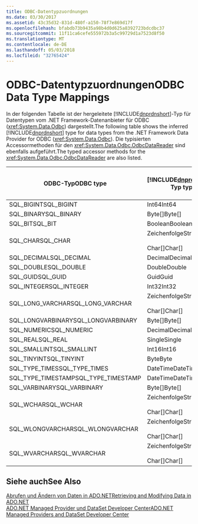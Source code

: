 ```yaml
---
title: ODBC-Datentypzuordnungen
ms.date: 03/30/2017
ms.assetid: 43c35d32-831d-480f-a150-78f7e869d17f
ms.openlocfilehash: bfabdb73b9435a98b4d0d625a8392723bdcdbc37
ms.sourcegitcommit: 11f11ca6cefe555972b3a5c99729d1a7523d8f50
ms.translationtype: MT
ms.contentlocale: de-DE
ms.lasthandoff: 05/03/2018
ms.locfileid: "32765424"
---
```

# <a name="odbc-data-type-mappings"></a><span data-ttu-id="7c418-102">ODBC-Datentypzuordnungen</span><span class="sxs-lookup"><span data-stu-id="7c418-102">ODBC Data Type Mappings</span></span>
<span data-ttu-id="7c418-103">In der folgenden Tabelle ist der hergeleitete [!INCLUDE[dnprdnshort](../../../../includes/dnprdnshort-md.md)]-Typ für Datentypen vom .NET Framework-Datenanbieter für ODBC (<xref:System.Data.Odbc>) dargestellt.</span><span class="sxs-lookup"><span data-stu-id="7c418-103">The following table shows the inferred [!INCLUDE[dnprdnshort](../../../../includes/dnprdnshort-md.md)] type for data types from the .NET Framework Data Provider for ODBC (<xref:System.Data.Odbc>).</span></span> <span data-ttu-id="7c418-104">Die typisierten Accessormethoden für den <xref:System.Data.Odbc.OdbcDataReader> sind ebenfalls aufgeführt.</span><span class="sxs-lookup"><span data-stu-id="7c418-104">The typed accessor methods for the <xref:System.Data.Odbc.OdbcDataReader> are also listed.</span></span>  
  
|<span data-ttu-id="7c418-105">ODBC-Typ</span><span class="sxs-lookup"><span data-stu-id="7c418-105">ODBC type</span></span>|[!INCLUDE[dnprdnshort](../../../../includes/dnprdnshort-md.md)]<span data-ttu-id="7c418-106">-Typ</span><span class="sxs-lookup"><span data-stu-id="7c418-106"> type</span></span>|<span data-ttu-id="7c418-107">Typisierter [!INCLUDE[dnprdnshort](../../../../includes/dnprdnshort-md.md)]-Accessor</span><span class="sxs-lookup"><span data-stu-id="7c418-107">[!INCLUDE[dnprdnshort](../../../../includes/dnprdnshort-md.md)] typed accessor</span></span>|  
|---------------|----------------------------------------------------------------------|--------------------------------------------------------------------------------|  
|<span data-ttu-id="7c418-108">SQL_BIGINT</span><span class="sxs-lookup"><span data-stu-id="7c418-108">SQL_BIGINT</span></span>|<span data-ttu-id="7c418-109">Int64</span><span class="sxs-lookup"><span data-stu-id="7c418-109">Int64</span></span>|<span data-ttu-id="7c418-110">GetInt64()</span><span class="sxs-lookup"><span data-stu-id="7c418-110">GetInt64()</span></span>|  
|<span data-ttu-id="7c418-111">SQL_BINARY</span><span class="sxs-lookup"><span data-stu-id="7c418-111">SQL_BINARY</span></span>|<span data-ttu-id="7c418-112">Byte[]</span><span class="sxs-lookup"><span data-stu-id="7c418-112">Byte[]</span></span>|<span data-ttu-id="7c418-113">GetBytes()</span><span class="sxs-lookup"><span data-stu-id="7c418-113">GetBytes()</span></span>|  
|<span data-ttu-id="7c418-114">SQL_BIT</span><span class="sxs-lookup"><span data-stu-id="7c418-114">SQL_BIT</span></span>|<span data-ttu-id="7c418-115">Boolean</span><span class="sxs-lookup"><span data-stu-id="7c418-115">Boolean</span></span>|<span data-ttu-id="7c418-116">GetBoolean()</span><span class="sxs-lookup"><span data-stu-id="7c418-116">GetBoolean()</span></span>|  
|<span data-ttu-id="7c418-117">SQL_CHAR</span><span class="sxs-lookup"><span data-stu-id="7c418-117">SQL_CHAR</span></span>|<span data-ttu-id="7c418-118">Zeichenfolge</span><span class="sxs-lookup"><span data-stu-id="7c418-118">String</span></span><br /><br /> <span data-ttu-id="7c418-119">Char[]</span><span class="sxs-lookup"><span data-stu-id="7c418-119">Char[]</span></span>|<span data-ttu-id="7c418-120">GetString()</span><span class="sxs-lookup"><span data-stu-id="7c418-120">GetString()</span></span><br /><br /> <span data-ttu-id="7c418-121">GetChars()</span><span class="sxs-lookup"><span data-stu-id="7c418-121">GetChars()</span></span>|  
|<span data-ttu-id="7c418-122">SQL_DECIMAL</span><span class="sxs-lookup"><span data-stu-id="7c418-122">SQL_DECIMAL</span></span>|<span data-ttu-id="7c418-123">Decimal</span><span class="sxs-lookup"><span data-stu-id="7c418-123">Decimal</span></span>|<span data-ttu-id="7c418-124">GetDecimal()</span><span class="sxs-lookup"><span data-stu-id="7c418-124">GetDecimal()</span></span>|  
|<span data-ttu-id="7c418-125">SQL_DOUBLE</span><span class="sxs-lookup"><span data-stu-id="7c418-125">SQL_DOUBLE</span></span>|<span data-ttu-id="7c418-126">Double</span><span class="sxs-lookup"><span data-stu-id="7c418-126">Double</span></span>|<span data-ttu-id="7c418-127">GetDouble()</span><span class="sxs-lookup"><span data-stu-id="7c418-127">GetDouble()</span></span>|  
|<span data-ttu-id="7c418-128">SQL_GUID</span><span class="sxs-lookup"><span data-stu-id="7c418-128">SQL_GUID</span></span>|<span data-ttu-id="7c418-129">Guid</span><span class="sxs-lookup"><span data-stu-id="7c418-129">Guid</span></span>|<span data-ttu-id="7c418-130">GetGuid()</span><span class="sxs-lookup"><span data-stu-id="7c418-130">GetGuid()</span></span>|  
|<span data-ttu-id="7c418-131">SQL_INTEGER</span><span class="sxs-lookup"><span data-stu-id="7c418-131">SQL_INTEGER</span></span>|<span data-ttu-id="7c418-132">Int32</span><span class="sxs-lookup"><span data-stu-id="7c418-132">Int32</span></span>|<span data-ttu-id="7c418-133">GetInt32()</span><span class="sxs-lookup"><span data-stu-id="7c418-133">GetInt32()</span></span>|  
|<span data-ttu-id="7c418-134">SQL_LONG_VARCHAR</span><span class="sxs-lookup"><span data-stu-id="7c418-134">SQL_LONG_VARCHAR</span></span>|<span data-ttu-id="7c418-135">Zeichenfolge</span><span class="sxs-lookup"><span data-stu-id="7c418-135">String</span></span><br /><br /> <span data-ttu-id="7c418-136">Char[]</span><span class="sxs-lookup"><span data-stu-id="7c418-136">Char[]</span></span>|<span data-ttu-id="7c418-137">GetString()</span><span class="sxs-lookup"><span data-stu-id="7c418-137">GetString()</span></span><br /><br /> <span data-ttu-id="7c418-138">GetChars()</span><span class="sxs-lookup"><span data-stu-id="7c418-138">GetChars()</span></span>|  
|<span data-ttu-id="7c418-139">SQL_LONGVARBINARY</span><span class="sxs-lookup"><span data-stu-id="7c418-139">SQL_LONGVARBINARY</span></span>|<span data-ttu-id="7c418-140">Byte[]</span><span class="sxs-lookup"><span data-stu-id="7c418-140">Byte[]</span></span>|<span data-ttu-id="7c418-141">GetBytes()</span><span class="sxs-lookup"><span data-stu-id="7c418-141">GetBytes()</span></span>|  
|<span data-ttu-id="7c418-142">SQL_NUMERIC</span><span class="sxs-lookup"><span data-stu-id="7c418-142">SQL_NUMERIC</span></span>|<span data-ttu-id="7c418-143">Decimal</span><span class="sxs-lookup"><span data-stu-id="7c418-143">Decimal</span></span>|<span data-ttu-id="7c418-144">GetDecimal()</span><span class="sxs-lookup"><span data-stu-id="7c418-144">GetDecimal()</span></span>|  
|<span data-ttu-id="7c418-145">SQL_REAL</span><span class="sxs-lookup"><span data-stu-id="7c418-145">SQL_REAL</span></span>|<span data-ttu-id="7c418-146">Single</span><span class="sxs-lookup"><span data-stu-id="7c418-146">Single</span></span>|<span data-ttu-id="7c418-147">GetFloat()</span><span class="sxs-lookup"><span data-stu-id="7c418-147">GetFloat()</span></span>|  
|<span data-ttu-id="7c418-148">SQL_SMALLINT</span><span class="sxs-lookup"><span data-stu-id="7c418-148">SQL_SMALLINT</span></span>|<span data-ttu-id="7c418-149">Int16</span><span class="sxs-lookup"><span data-stu-id="7c418-149">Int16</span></span>|<span data-ttu-id="7c418-150">GetInt16()</span><span class="sxs-lookup"><span data-stu-id="7c418-150">GetInt16()</span></span>|  
|<span data-ttu-id="7c418-151">SQL_TINYINT</span><span class="sxs-lookup"><span data-stu-id="7c418-151">SQL_TINYINT</span></span>|<span data-ttu-id="7c418-152">Byte</span><span class="sxs-lookup"><span data-stu-id="7c418-152">Byte</span></span>|<span data-ttu-id="7c418-153">GetByte()</span><span class="sxs-lookup"><span data-stu-id="7c418-153">GetByte()</span></span>|  
|<span data-ttu-id="7c418-154">SQL_TYPE_TIMES</span><span class="sxs-lookup"><span data-stu-id="7c418-154">SQL_TYPE_TIMES</span></span>|<span data-ttu-id="7c418-155">DateTime</span><span class="sxs-lookup"><span data-stu-id="7c418-155">DateTime</span></span>|<span data-ttu-id="7c418-156">GetDateTime()</span><span class="sxs-lookup"><span data-stu-id="7c418-156">GetDateTime()</span></span>|  
|<span data-ttu-id="7c418-157">SQL_TYPE_TIMESTAMP</span><span class="sxs-lookup"><span data-stu-id="7c418-157">SQL_TYPE_TIMESTAMP</span></span>|<span data-ttu-id="7c418-158">DateTime</span><span class="sxs-lookup"><span data-stu-id="7c418-158">DateTime</span></span>|<span data-ttu-id="7c418-159">GetDateTime()</span><span class="sxs-lookup"><span data-stu-id="7c418-159">GetDateTime()</span></span>|  
|<span data-ttu-id="7c418-160">SQL_VARBINARY</span><span class="sxs-lookup"><span data-stu-id="7c418-160">SQL_VARBINARY</span></span>|<span data-ttu-id="7c418-161">Byte[]</span><span class="sxs-lookup"><span data-stu-id="7c418-161">Byte[]</span></span>|<span data-ttu-id="7c418-162">GetBytes()</span><span class="sxs-lookup"><span data-stu-id="7c418-162">GetBytes()</span></span>|  
|<span data-ttu-id="7c418-163">SQL_WCHAR</span><span class="sxs-lookup"><span data-stu-id="7c418-163">SQL_WCHAR</span></span>|<span data-ttu-id="7c418-164">Zeichenfolge</span><span class="sxs-lookup"><span data-stu-id="7c418-164">String</span></span><br /><br /> <span data-ttu-id="7c418-165">Char[]</span><span class="sxs-lookup"><span data-stu-id="7c418-165">Char[]</span></span>|<span data-ttu-id="7c418-166">GetString()</span><span class="sxs-lookup"><span data-stu-id="7c418-166">GetString()</span></span><br /><br /> <span data-ttu-id="7c418-167">GetChars()</span><span class="sxs-lookup"><span data-stu-id="7c418-167">GetChars()</span></span>|  
|<span data-ttu-id="7c418-168">SQL_WLONGVARCHAR</span><span class="sxs-lookup"><span data-stu-id="7c418-168">SQL_WLONGVARCHAR</span></span>|<span data-ttu-id="7c418-169">Zeichenfolge</span><span class="sxs-lookup"><span data-stu-id="7c418-169">String</span></span><br /><br /> <span data-ttu-id="7c418-170">Char[]</span><span class="sxs-lookup"><span data-stu-id="7c418-170">Char[]</span></span>|<span data-ttu-id="7c418-171">GetString()</span><span class="sxs-lookup"><span data-stu-id="7c418-171">GetString()</span></span><br /><br /> <span data-ttu-id="7c418-172">GetChars()</span><span class="sxs-lookup"><span data-stu-id="7c418-172">GetChars()</span></span>|  
|<span data-ttu-id="7c418-173">SQL_WVARCHAR</span><span class="sxs-lookup"><span data-stu-id="7c418-173">SQL_WVARCHAR</span></span>|<span data-ttu-id="7c418-174">Zeichenfolge</span><span class="sxs-lookup"><span data-stu-id="7c418-174">String</span></span><br /><br /> <span data-ttu-id="7c418-175">Char[]</span><span class="sxs-lookup"><span data-stu-id="7c418-175">Char[]</span></span>|<span data-ttu-id="7c418-176">GetString()</span><span class="sxs-lookup"><span data-stu-id="7c418-176">GetString()</span></span><br /><br /> <span data-ttu-id="7c418-177">GetChars()</span><span class="sxs-lookup"><span data-stu-id="7c418-177">GetChars()</span></span>|  
  
## <a name="see-also"></a><span data-ttu-id="7c418-178">Siehe auch</span><span class="sxs-lookup"><span data-stu-id="7c418-178">See Also</span></span>  
 [<span data-ttu-id="7c418-179">Abrufen und Ändern von Daten in ADO.NET</span><span class="sxs-lookup"><span data-stu-id="7c418-179">Retrieving and Modifying Data in ADO.NET</span></span>](../../../../docs/framework/data/adonet/retrieving-and-modifying-data.md)  
 [<span data-ttu-id="7c418-180">ADO.NET Managed Provider und DataSet Developer Center</span><span class="sxs-lookup"><span data-stu-id="7c418-180">ADO.NET Managed Providers and DataSet Developer Center</span></span>](http://go.microsoft.com/fwlink/?LinkId=217917)
